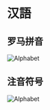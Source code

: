 # 汉語

## 罗马拼音

![Alphabet](/img/ztmandarin/pinyin.jpg)

## 注音符号

![Alphabet](/img/ztmandarin/alphabet.jpg)